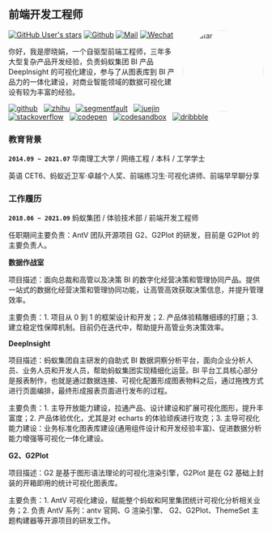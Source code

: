 ## 前端开发工程师

<img style="border-radius: 100%; padding-left: 0; margin-left: 10px; filter: brightness(1.2) contrast(.85) saturate(.05) sepia(.2)" src="https://avatars.githubusercontent.com/u/15646325?v=4" width="160" height="160" alt="avatar" align="right">

[![GitHub User's stars](https://img.shields.io/github/stars/visiky?style=social)](https://github.com/visiky)
[![Github](https://img.shields.io/github/followers/visiky?label=Follow&style=social)](https://github.com/visiky)
[![Mail](https://img.shields.io/badge/-736929286@qq.com-gray?style=flat-square&logo=gmail&logoColor=red&link=)](mailto:736929286@qq.com)
[![Wechat](https://img.shields.io/badge/-15625057119-07c160?style=flat-square&logo=Wechat&logoColor=white)](https://www.linkedin.com/in/alexey-khachatryan-8707b7a5/)

你好，我是廖晓娟，一个自驱型前端工程师，三年多大型复杂产品开发经验，负责蚂蚁集团 BI 产品 DeepInsight 的可视化建设，参与了从图表库到 BI 产品力的一体化建设，对商业智能领域的数据可视化建设有较为丰富的经验。

<!-- My Social Links -->

[![github](https://cdn.jsdelivr.net/gh/Turkyden/md-resume/logo/social/github.png)](https://github.com/visiky)&nbsp;&nbsp;
[![zhihu](https://cdn.jsdelivr.net/gh/Turkyden/md-resume/logo/social/zhihu.png)](https://www.zhihu.com/people/visiky)&nbsp;&nbsp;
[![segmentfault](https://cdn.jsdelivr.net/gh/Turkyden/md-resume/logo/social/segmentfault.png)](https://segmentfault.com/)&nbsp;&nbsp;
[![juejin](https://cdn.jsdelivr.net/gh/Turkyden/md-resume/logo/social/juejin.png)](https://juejin.cn/user/3737995262834814)&nbsp;&nbsp;
[![stackoverflow](https://cdn.jsdelivr.net/gh/Turkyden/md-resume/logo/social/stackoverflow.png)](https://stackoverflow.com/)&nbsp;&nbsp;
[![codepen](https://cdn.jsdelivr.net/gh/Turkyden/md-resume/logo/social/codepen.png)](https://codepen.io/)&nbsp;&nbsp;
[![codesandbox](https://cdn.jsdelivr.net/gh/Turkyden/md-resume/logo/social/codesandbox.png)](https://codesandbox.io/)&nbsp;&nbsp;
[![dribbble](https://cdn.jsdelivr.net/gh/Turkyden/md-resume/logo/social/dribbble.png)](https://dribbble.com/)&nbsp;&nbsp;

<!-- Your Tech Stack
![Typescript](https://www.vectorlogo.zone/logos/typescriptlang/typescriptlang-ar21.svg)&nbsp;&nbsp;
![React](https://www.vectorlogo.zone/logos/reactjs/reactjs-ar21.svg)&nbsp;&nbsp;
![Nestjs](https://www.vectorlogo.zone/logos/nestjs/nestjs-ar21.svg)&nbsp;&nbsp;
![Electron](https://www.vectorlogo.zone/logos/electronjs/electronjs-ar21.svg)&nbsp;&nbsp;
-->

### 教育背景

**`2014.09 ~ 2021.07`** 华南理工大学 / 网络工程 / 本科 / 工学学士

英语 CET6、蚂蚁近卫军·卓越个人奖、前端练习生·可视化讲师、前端早早聊分享

### 工作履历

**`2018.06 ~ 2021.09`** 蚂蚁集团 / 体验技术部 / 前端开发工程师

任职期间主要负责：AntV 团队开源项目 G2、G2Plot 的研发，目前是 G2Plot 的主要负责人。

**数据作战室**

项目描述：面向总裁和高管以及决策 BI 的数字化经营决策和管理协同产品。提供一站式的数据化经营决策和管理协同功能，让高管高效获取决策信息，并提升管理效率。

主要负责：1. 项目从 0 到 1 的框架设计和开发；2. 产品体验精雕细琢的打磨；3. 建立稳定性保障机制。目前仍在迭代中，帮助提升高管业务决策效率。

**DeepInsight**

项目描述：蚂蚁集团自主研发的自助式 BI 数据洞察分析平台，面向企业分析人员、业务人员和开发人员，帮助蚂蚁集团实现精细化运营。BI 平台工具核心部分是报表制作，也就是通过数据连接、可视化配置形成图表物料之后，通过拖拽方式进行页面编排，最终形成报表页面进行发布的过程。

主要负责：1. 主导开放能力建设，拉通产品、设计建设和扩展可视化图形，提升丰富度；2. 产品体验优化，尤其是对 echarts 的体验顽疾进行攻克；3. 主导可视化能力建设：业务标准化图表库建设(通用组件设计和开发经验丰富)、促进数据分析能力增强等可视化一体化建设。

**G2、G2Plot**

项目描述：G2 是基于图形语法理论的可视化渲染引擎，G2Plot 是在 G2 基础上封装的开箱即用的统计可视化图表库。

主要负责：1. AntV 可视化建设，赋能整个蚂蚁和阿里集团统计可视化分析相关业务；2. 负责 AntV 系列：antv 官网、G 渲染引擎、 G2、G2Plot、ThemeSet 主题构建器等开源项目的研发工作。

